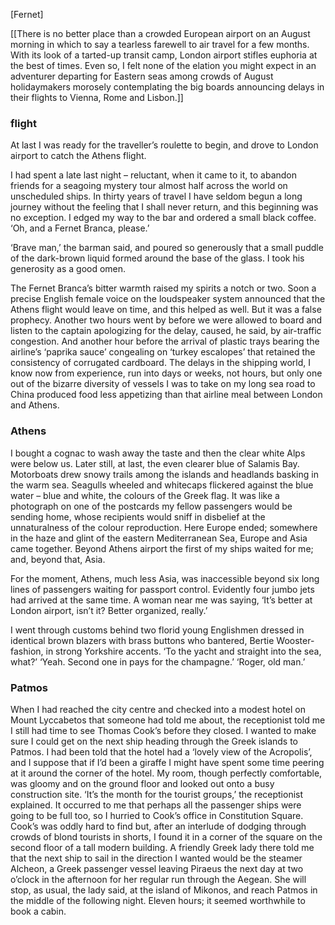
[Fernet]

[[There is no better place than a crowded European airport on an August morning in which to say a tearless farewell to air travel for a few months. With its look of a tarted-up transit camp, London airport stifles euphoria at the best of times. Even so, I felt none of the elation you might expect in an adventurer departing for Eastern seas among crowds of August holidaymakers morosely contemplating the big boards announcing delays in their flights to Vienna, Rome and Lisbon.]]

### flight

At last I was ready for the traveller’s roulette to begin, and drove to London airport to catch the Athens flight.

I had spent a late last night – reluctant, when it came to it, to abandon friends for a seagoing mystery tour almost half across the world on unscheduled ships. In thirty years of travel I have seldom begun a long journey without the feeling that I shall never return, and this beginning was no exception.
I edged my way to the bar and ordered a small black coffee. ‘Oh, and a Fernet Branca, please.’

‘Brave man,’ the barman said, and poured so generously that a small puddle of the dark-brown liquid formed around the base of the glass. I took his generosity as a good omen.

The Fernet Branca’s bitter warmth raised my spirits a notch or two. Soon a precise English female voice on the loudspeaker system announced that the Athens flight would leave on time, and this helped as well. But it was a false prophecy. 
Another two hours went by before we were allowed to board and listen to the captain apologizing for the delay, caused, he said, by air-traffic congestion. And another hour before the arrival of plastic trays bearing the airline’s ‘paprika sauce’ congealing on ‘turkey escalopes’ that retained the consistency of corrugated cardboard. The delays in the shipping world, I know now from experience, run into days or weeks, not hours, but only one out of the bizarre diversity of vessels I was to take on my long sea road to China produced food less appetizing than that airline meal between London and Athens.

### Athens

I bought a cognac to wash away the taste and then the clear white Alps were below us. Later still, at last, the even clearer blue of Salamis Bay. Motorboats drew snowy trails among the islands and headlands basking in the warm sea. Seagulls wheeled and whitecaps flickered against the blue water – blue and white, the colours of the Greek flag. It was like a photograph on one of the postcards my fellow passengers would be sending home, whose recipients would sniff in disbelief at the unnaturalness of the colour reproduction. Here Europe ended; somewhere in the haze and glint of the eastern Mediterranean Sea, Europe and Asia came together. Beyond Athens airport the first of my ships waited for me; and, beyond that, Asia.

For the moment, Athens, much less Asia, was inaccessible beyond six long lines of passengers waiting for passport control. Evidently four jumbo jets had arrived at the same time.
A woman near me was saying, ‘It’s better at London airport, isn’t it? Better organized, really.’

I went through customs behind two florid young Englishmen dressed in identical brown blazers with brass buttons who bantered, Bertie Wooster-fashion, in strong Yorkshire accents.
‘To the yacht and straight into the sea, what?’
‘Yeah. Second one in pays for the champagne.’
‘Roger, old man.’

### Patmos

When I had reached the city centre and checked into a modest hotel on Mount Lyccabetos that someone had told me about, the receptionist told me I still had time to see Thomas Cook’s before they closed. I wanted to make sure I could get on the next ship heading through the Greek islands to Patmos. I had been told that the hotel had a ‘lovely view of the Acropolis’, and I suppose that if I’d been a giraffe I might have spent some time peering at it around the corner of the hotel. My room, though perfectly comfortable, was gloomy and on the ground floor and looked out onto a busy construction site. ‘It’s the month for the tourist groups,’ the receptionist explained. It occurred to me that perhaps all the passenger ships were going to be full too, so I hurried to Cook’s office in Constitution Square.
Cook’s was oddly hard to find but, after an interlude of dodging through crowds of blond tourists in shorts, I found it in a corner of the square on the second floor of a tall modern building. A friendly Greek lady there told me that the next ship to sail in the direction I wanted would be the steamer Alcheon, a Greek passenger vessel leaving Piraeus the next day at two o’clock in the afternoon for her regular run through the Aegean. She will stop, as usual, the lady said, at the island of Mikonos, and reach Patmos in the middle of the following night. Eleven hours; it seemed worthwhile to book a cabin.